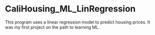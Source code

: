 # CaliHousing_ML_LinRegression
This program uses a linear regression model to predict housing prices. It was my first project on the path to learning ML.
